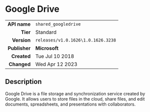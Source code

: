 # Google Drive
| | |
|-:|-|
|**API name**|`shared_googledrive`|
|**Tier**|Standard|
|**Version**|`releases/v1.0.1626\1.0.1626.3238`|
|**Publisher**|**Microsoft**|
|**Created**|Tue Jul 10 2018|
|**Changed**|Wed Apr 12 2023|

## Description
Google Drive is a file storage and synchronization service created by Google. It allows users to store files in the cloud, share files, and edit documents, spreadsheets, and presentations with collaborators.
